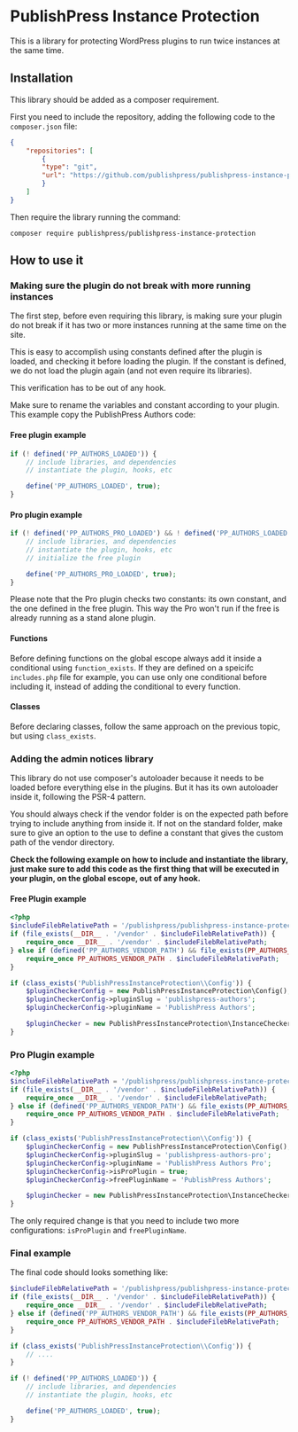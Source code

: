 # PublishPress Instance Protection

This is a library for protecting WordPress plugins to run twice instances at the same time.

## Installation

This library should be added as a composer requirement.

First you need to include the repository, adding the following code to the `composer.json` file:

```json
{
    "repositories": [
        {
        "type": "git",
        "url": "https://github.com/publishpress/publishpress-instance-protection"
        }
    ]
}
```

Then require the library running the command:

```shell
composer require publishpress/publishpress-instance-protection
```

## How to use it

### Making sure the plugin do not break with more running instances

The first step, before even requiring this library, is making sure your plugin do not break if it has two or more instances
running at the same time on the site.

This is easy to accomplish using constants defined after the plugin is loaded, and checking it before loading the plugin.
If the constant is defined, we do not load the plugin again (and not even require its libraries).

This verification has to be out of any hook.

Make sure to rename the variables and constant according to your plugin. This example copy the PublishPress Authors code:

#### Free plugin example

```php
if (! defined('PP_AUTHORS_LOADED')) {
    // include libraries, and dependencies
    // instantiate the plugin, hooks, etc

    define('PP_AUTHORS_LOADED', true);
}
```

#### Pro plugin example

```php
if (! defined('PP_AUTHORS_PRO_LOADED') && ! defined('PP_AUTHORS_LOADED')) {
    // include libraries, and dependencies
    // instantiate the plugin, hooks, etc
    // initialize the free plugin

    define('PP_AUTHORS_PRO_LOADED', true);
}
```

Please note that the Pro plugin checks two constants: its own constant, and the one defined in the free plugin. This
way the Pro won't run if the free is already running as a stand alone plugin.

#### Functions

Before defining functions on the global escope always add it inside a conditional using `function_exists`. If they are defined on a speicifc `includes.php` file for example, you can use only one conditional before including it, instead of adding the conditional to every function.

#### Classes

Before declaring classes, follow the same approach on the previous topic, but using `class_exists`.

### Adding the admin notices library

This library do not use composer's autoloader because it needs to be loaded before everything else in the plugins. But
it has its own autoloader inside it, following the PSR-4 pattern.

You should always check if the vendor folder is on the expected path before trying to include anything from inside it.
If not on the standard folder, make sure to give an option to the use to define a constant that gives the custom path of
the vendor directory.

**Check the following example on how to include and instantiate the library, just make sure to add this code as the
first thing that will be executed in your plugin, on the global escope, out of any hook.**

#### Free Plugin example

```php
<?php
$includeFilebRelativePath = '/publishpress/publishpress-instance-protection/include.php';
if (file_exists(__DIR__ . '/vendor' . $includeFilebRelativePath)) {
    require_once __DIR__ . '/vendor' . $includeFilebRelativePath;
} else if (defined('PP_AUTHORS_VENDOR_PATH') && file_exists(PP_AUTHORS_VENDOR_PATH . $includeFilebRelativePath)) {
    require_once PP_AUTHORS_VENDOR_PATH . $includeFilebRelativePath;
}

if (class_exists('PublishPressInstanceProtection\\Config')) {
    $pluginCheckerConfig = new PublishPressInstanceProtection\Config();
    $pluginCheckerConfig->pluginSlug = 'publishpress-authors';
    $pluginCheckerConfig->pluginName = 'PublishPress Authors';

    $pluginChecker = new PublishPressInstanceProtection\InstanceChecker($pluginCheckerConfig);
}
```

### Pro Plugin example

```php
<?php
$includeFilebRelativePath = '/publishpress/publishpress-instance-protection/include.php';
if (file_exists(__DIR__ . '/vendor' . $includeFilebRelativePath)) {
    require_once __DIR__ . '/vendor' . $includeFilebRelativePath;
} else if (defined('PP_AUTHORS_VENDOR_PATH') && file_exists(PP_AUTHORS_VENDOR_PATH . $includeFilebRelativePath)) {
    require_once PP_AUTHORS_VENDOR_PATH . $includeFilebRelativePath;
}

if (class_exists('PublishPressInstanceProtection\\Config')) {
    $pluginCheckerConfig = new PublishPressInstanceProtection\Config();
    $pluginCheckerConfig->pluginSlug = 'publishpress-authors-pro';
    $pluginCheckerConfig->pluginName = 'PublishPress Authors Pro';
    $pluginCheckerConfig->isProPlugin = true;
    $pluginCheckerConfig->freePluginName = 'PublishPress Authors';

    $pluginChecker = new PublishPressInstanceProtection\InstanceChecker($pluginCheckerConfig);
}
```

The only required change is that you need to include two more configurations: `isProPlugin` and `freePluginName`.

### Final example

The final code should looks something like:

```php
$includeFilebRelativePath = '/publishpress/publishpress-instance-protection/include.php';
if (file_exists(__DIR__ . '/vendor' . $includeFilebRelativePath)) {
    require_once __DIR__ . '/vendor' . $includeFilebRelativePath;
} else if (defined('PP_AUTHORS_VENDOR_PATH') && file_exists(PP_AUTHORS_VENDOR_PATH . $includeFilebRelativePath)) {
    require_once PP_AUTHORS_VENDOR_PATH . $includeFilebRelativePath;
}

if (class_exists('PublishPressInstanceProtection\\Config')) {
    // ....
}

if (! defined('PP_AUTHORS_LOADED')) {
    // include libraries, and dependencies
    // instantiate the plugin, hooks, etc

    define('PP_AUTHORS_LOADED', true);
}
```
